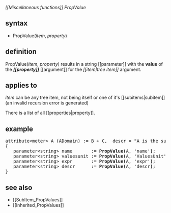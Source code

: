 *[[Miscellaneous functions]] PropValue*

## syntax

- PropValue(*item*, *property*)

## definition

PropValue(*item*, *property*) results in a string [[parameter]] with the **value** of the ***[[property]]*** [[argument]] for the *[[item|tree item]]* argument.

## applies to

*item* can be any tree item, not being itself or one of it's [[subitems|subitem]] (an invalid recursion error is generated)

There is a list of all [[properties|property]].

## example

<pre>
attribute&lt;meter&gt; A (ADomain) := B + C,  descr = "A is the sum of B and C";
{
   parameter&lt;string&gt; name       := <B>PropValue(</B>A, 'name'<B>)</B>;       <I>result = 'A'</I>
   parameter&lt;string&gt; valuesunit := <B>PropValue(</B>A, 'ValuesUnit'<B>)</B>; <I>result = 'meter'</I>
   parameter&lt;string&gt; expr       := <B>PropValue(</B>A, 'expr'<B>)</B>;       <I>result = 'B + C'</I>
   parameter&lt;string&gt; descr      := <B>PropValue(</B>A, 'descr<B>)</B>;       <I>result = 'A is the sum of B and C'</I>
}
</pre>

## see also

- [[SubItem_PropValues]]
- [[Inherited_PropValues]]